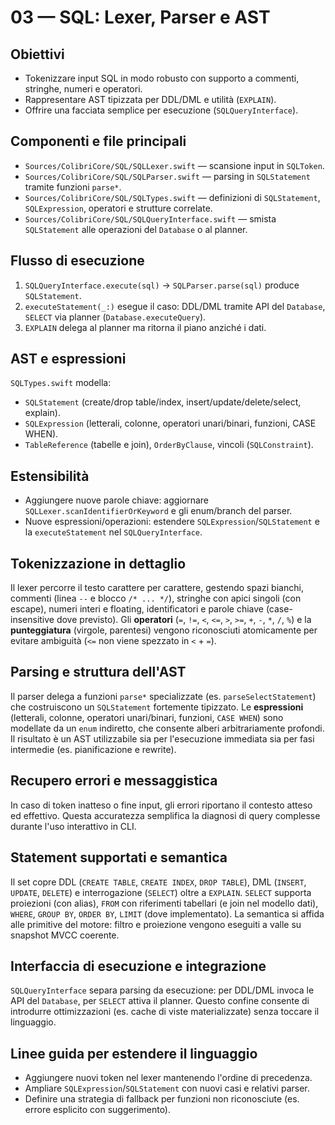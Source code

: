 03 — SQL: Lexer, Parser e AST
=============================

Obiettivi
---------
- Tokenizzare input SQL in modo robusto con supporto a commenti, stringhe, numeri e operatori.
- Rappresentare AST tipizzata per DDL/DML e utilità (`EXPLAIN`).
- Offrire una facciata semplice per esecuzione (`SQLQueryInterface`).

Componenti e file principali
----------------------------
- `Sources/ColibriCore/SQL/SQLLexer.swift` — scansione input in `SQLToken`.
- `Sources/ColibriCore/SQL/SQLParser.swift` — parsing in `SQLStatement` tramite funzioni `parse*`.
- `Sources/ColibriCore/SQL/SQLTypes.swift` — definizioni di `SQLStatement`, `SQLExpression`, operatori e strutture correlate.
- `Sources/ColibriCore/SQL/SQLQueryInterface.swift` — smista `SQLStatement` alle operazioni del `Database` o al planner.

Flusso di esecuzione
--------------------
1. `SQLQueryInterface.execute(sql)` → `SQLParser.parse(sql)` produce `SQLStatement`.
2. `executeStatement(_:)` esegue il caso: DDL/DML tramite API del `Database`, `SELECT` via planner (`Database.executeQuery`).
3. `EXPLAIN` delega al planner ma ritorna il piano anziché i dati.

AST e espressioni
------------------
`SQLTypes.swift` modella:
- `SQLStatement` (create/drop table/index, insert/update/delete/select, explain).
- `SQLExpression` (letterali, colonne, operatori unari/binari, funzioni, CASE WHEN).
- `TableReference` (tabelle e join), `OrderByClause`, vincoli (`SQLConstraint`).

Estensibilità
-------------
- Aggiungere nuove parole chiave: aggiornare `SQLLexer.scanIdentifierOrKeyword` e gli enum/branch del parser.
- Nuove espressioni/operazioni: estendere `SQLExpression`/`SQLStatement` e la `executeStatement` nel `SQLQueryInterface`.

Tokenizzazione in dettaglio
---------------------------
Il lexer percorre il testo carattere per carattere, gestendo spazi bianchi, commenti (linea `--` e blocco `/* ... */`), stringhe con apici singoli (con escape), numeri interi e floating, identificatori e parole chiave (case-insensitive dove previsto). Gli **operatori** (`=`, `!=`, `<`, `<=`, `>`, `>=`, `+`, `-`, `*`, `/`, `%`) e la **punteggiatura** (virgole, parentesi) vengono riconosciuti atomicamente per evitare ambiguità (`<=` non viene spezzato in `<` + `=`).

Parsing e struttura dell'AST
----------------------------
Il parser delega a funzioni `parse*` specializzate (es. `parseSelectStatement`) che costruiscono un `SQLStatement` fortemente tipizzato. Le **espressioni** (letterali, colonne, operatori unari/binari, funzioni, `CASE WHEN`) sono modellate da un `enum` indiretto, che consente alberi arbitrariamente profondi. Il risultato è un AST utilizzabile sia per l'esecuzione immediata sia per fasi intermedie (es. pianificazione e rewrite).

Recupero errori e messaggistica
-------------------------------
In caso di token inatteso o fine input, gli errori riportano il contesto atteso ed effettivo. Questa accuratezza semplifica la diagnosi di query complesse durante l'uso interattivo in CLI.

Statement supportati e semantica
--------------------------------
Il set copre DDL (`CREATE TABLE`, `CREATE INDEX`, `DROP TABLE`), DML (`INSERT`, `UPDATE`, `DELETE`) e interrogazione (`SELECT`) oltre a `EXPLAIN`. `SELECT` supporta proiezioni (con alias), `FROM` con riferimenti tabellari (e join nel modello dati), `WHERE`, `GROUP BY`, `ORDER BY`, `LIMIT` (dove implementato). La semantica si affida alle primitive del motore: filtro e proiezione vengono eseguiti a valle su snapshot MVCC coerente.

Interfaccia di esecuzione e integrazione
----------------------------------------
`SQLQueryInterface` separa parsing da esecuzione: per DDL/DML invoca le API del `Database`, per `SELECT` attiva il planner. Questo confine consente di introdurre ottimizzazioni (es. cache di viste materializzate) senza toccare il linguaggio.

Linee guida per estendere il linguaggio
---------------------------------------
- Aggiungere nuovi token nel lexer mantenendo l'ordine di precedenza.
- Ampliare `SQLExpression`/`SQLStatement` con nuovi casi e relativi parser.
- Definire una strategia di fallback per funzioni non riconosciute (es. errore esplicito con suggerimento).

